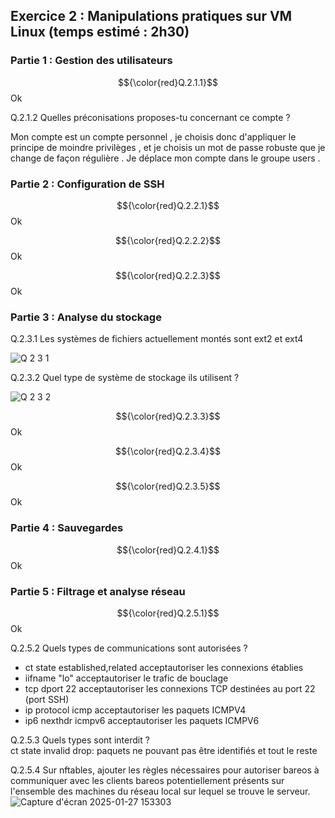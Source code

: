 ## Exercice 2 : Manipulations pratiques sur VM Linux (temps estimé : 2h30)

### Partie 1 : Gestion des utilisateurs  

$${\color{red}Q.2.1.1}$$ Ok  

Q.2.1.2 Quelles préconisations proposes-tu concernant ce compte ?  

Mon compte est un compte personnel , je choisis donc d'appliquer le principe de moindre privilèges , et je choisis un mot de passe robuste que je change de façon régulière . Je déplace mon compte dans le groupe users . 



### Partie 2 : Configuration de SSH

$${\color{red}Q.2.2.1}$$ Ok  

$${\color{red}Q.2.2.2}$$ Ok  

$${\color{red}Q.2.2.3}$$ Ok  



### Partie 3 : Analyse du stockage  

Q.2.3.1 Les systèmes de fichiers actuellement montés sont ext2 et ext4  

![Q 2 3 1](https://github.com/user-attachments/assets/c08c1497-d042-4d6a-bc25-9a55ac27bf2c)

Q.2.3.2 Quel type de système de stockage ils utilisent ?  

![Q 2 3 2](https://github.com/user-attachments/assets/1af9535c-2e72-47db-8753-9a9cb71564b6)

$${\color{red}Q.2.3.3}$$ Ok  

$${\color{red}Q.2.3.4}$$ Ok   

$${\color{red}Q.2.3.5}$$ Ok  



### Partie 4 : Sauvegardes  

$${\color{red}Q.2.4.1}$$ Ok  



### Partie 5 : Filtrage et analyse réseau
$${\color{red}Q.2.5.1}$$ Ok  

Q.2.5.2 Quels types de communications sont autorisées ?  
 - ct state established,related acceptautoriser les connexions établies
 - iifname "lo" acceptautoriser le trafic de bouclage
 - tcp dport 22 acceptautoriser les connexions TCP destinées au port 22 (port SSH)
 - ip protocol icmp acceptautoriser les paquets ICMPV4
 - ip6 nexthdr icmpv6 acceptautoriser les paquets ICMPV6

Q.2.5.3 Quels types sont interdit ?  
ct state invalid drop: paquets ne pouvant pas être identifiés et tout le reste  

Q.2.5.4 Sur nftables, ajouter les règles nécessaires pour autoriser bareos à communiquer avec les clients bareos potentiellement présents sur l'ensemble des machines du réseau local sur lequel se trouve le serveur.  
![Capture d'écran 2025-01-27 153303](https://github.com/user-attachments/assets/8bab7955-6d77-4a00-87af-250ddb1d6078)
